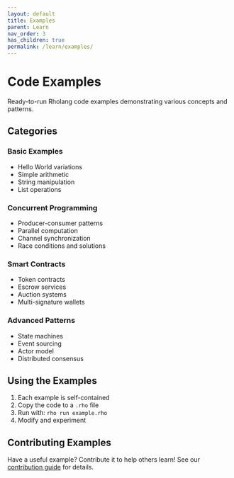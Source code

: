 ```yaml
---
layout: default
title: Examples
parent: Learn
nav_order: 3
has_children: true
permalink: /learn/examples/
---
```


# Code Examples

Ready-to-run Rholang code examples demonstrating various concepts and patterns.

## Categories

### Basic Examples
- Hello World variations
- Simple arithmetic
- String manipulation
- List operations

### Concurrent Programming
- Producer-consumer patterns
- Parallel computation
- Channel synchronization
- Race conditions and solutions

### Smart Contracts
- Token contracts
- Escrow services
- Auction systems
- Multi-signature wallets

### Advanced Patterns
- State machines
- Event sourcing
- Actor model
- Distributed consensus

## Using the Examples

1. Each example is self-contained
2. Copy the code to a `.rho` file
3. Run with: `rho run example.rho`
4. Modify and experiment

## Contributing Examples

Have a useful example? Contribute it to help others learn!
See our [contribution guide](../contributing.md) for details.